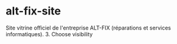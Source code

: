 # alt-fix-site
Site vitrine officiel de l'entreprise ALT-FIX (réparations et services informatiques).  3. Choose visibility

